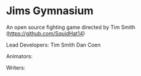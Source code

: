 # Jims Gymnasium

An open source fighting game directed by Tim Smith (https://github.com/SquidHat14)

Lead Developers:
Tim Smith
Dan Coen

Animators:

Writers:

